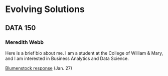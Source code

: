 # Evolving Solutions 

## DATA 150

### Meredith Webb

Here is a brief bio about me.  I am a student at the College of William & Mary, and I am interested in Business Analytics and Data Science. 

[Blumenstock response](https://github.com/meredithwebb/workshop/blob/master/blumenstock.md) (Jan. 27)
